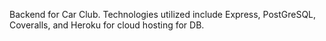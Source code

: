 Backend for Car Club. Technologies utilized include Express, PostGreSQL, Coveralls, and Heroku for cloud hosting for DB.
